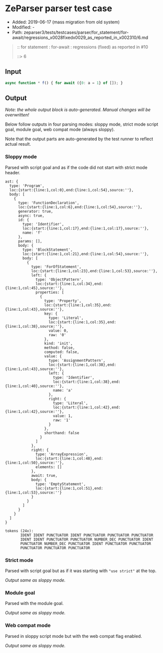 # ZeParser parser test case

- Added: 2019-06-17 (mass migration from old system)
- Modified: -
- Path: zeparser3/tests/testcases/parser/for_statement/for-await/regressions_x0028fixedx0029_as_reported_in_x002310/6.md

> :: for statement : for-await : regressions (fixed) as reported in #10
>
> ::> 6

## Input

`````js
async function * f() { for await ({0: a = 1} of []); }
`````

## Output

_Note: the whole output block is auto-generated. Manual changes will be overwritten!_

Below follow outputs in four parsing modes: sloppy mode, strict mode script goal, module goal, web compat mode (always sloppy).

Note that the output parts are auto-generated by the test runner to reflect actual result.

### Sloppy mode

Parsed with script goal and as if the code did not start with strict mode header.

`````
ast: {
  type: 'Program',
  loc:{start:{line:1,col:0},end:{line:1,col:54},source:''},
  body: [
    {
      type: 'FunctionDeclaration',
      loc:{start:{line:1,col:6},end:{line:1,col:54},source:''},
      generator: true,
      async: true,
      id: {
        type: 'Identifier',
        loc:{start:{line:1,col:17},end:{line:1,col:17},source:''},
        name: 'f'
      },
      params: [],
      body: {
        type: 'BlockStatement',
        loc:{start:{line:1,col:21},end:{line:1,col:54},source:''},
        body: [
          {
            type: 'ForOfStatement',
            loc:{start:{line:1,col:23},end:{line:1,col:53},source:''},
            left: {
              type: 'ObjectPattern',
              loc:{start:{line:1,col:34},end:{line:1,col:45},source:''},
              properties: [
                {
                  type: 'Property',
                  loc:{start:{line:1,col:35},end:{line:1,col:43},source:''},
                  key: {
                    type: 'Literal',
                    loc:{start:{line:1,col:35},end:{line:1,col:38},source:''},
                    value: 0,
                    raw: '0'
                  },
                  kind: 'init',
                  method: false,
                  computed: false,
                  value: {
                    type: 'AssignmentPattern',
                    loc:{start:{line:1,col:38},end:{line:1,col:43},source:''},
                    left: {
                      type: 'Identifier',
                      loc:{start:{line:1,col:38},end:{line:1,col:40},source:''},
                      name: 'a'
                    },
                    right: {
                      type: 'Literal',
                      loc:{start:{line:1,col:42},end:{line:1,col:42},source:''},
                      value: 1,
                      raw: '1'
                    }
                  },
                  shorthand: false
                }
              ]
            },
            right: {
              type: 'ArrayExpression',
              loc:{start:{line:1,col:48},end:{line:1,col:50},source:''},
              elements: []
            },
            await: true,
            body: {
              type: 'EmptyStatement',
              loc:{start:{line:1,col:51},end:{line:1,col:53},source:''}
            }
          }
        ]
      }
    }
  ]
}

tokens (24x):
       IDENT IDENT PUNCTUATOR IDENT PUNCTUATOR PUNCTUATOR PUNCTUATOR
       IDENT IDENT PUNCTUATOR PUNCTUATOR NUMBER_DEC PUNCTUATOR IDENT
       PUNCTUATOR NUMBER_DEC PUNCTUATOR IDENT PUNCTUATOR PUNCTUATOR
       PUNCTUATOR PUNCTUATOR PUNCTUATOR
`````

### Strict mode

Parsed with script goal but as if it was starting with `"use strict"` at the top.

_Output same as sloppy mode._

### Module goal

Parsed with the module goal.

_Output same as sloppy mode._

### Web compat mode

Parsed in sloppy script mode but with the web compat flag enabled.

_Output same as sloppy mode._
